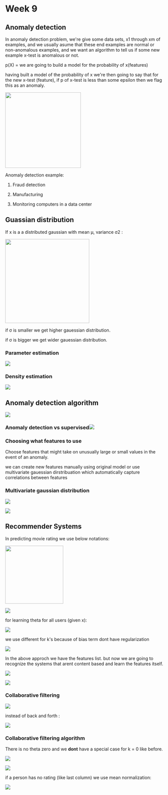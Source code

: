 # Week 9

## Anomaly detection

In anomaly detection problem, we're give some data sets, x1 through xm of examples, and we usually asume that these end examples are normal or non-anomalous examples, and we want an algorithm to tell us if some new example x-test is anomalous or not.

p(X) = we are going to build a model for the probability of x(features) 

having built a model of the probability of x we're then going to say that for the new x-test (feature), if p of x-test is less than some epsilon then  we flag this as an anomaly.

<img src="https://github.com/rojinakashefi/MachineLearning-Course/blob/main/week9/pictures/P-TEST.png" title="" alt="" width="241">

Anomaly detection example:

1. Fraud detection

2. Manufacturing

3. Monitoring computers in a data center

## Guassian distribution

If x is a a distributed gaussian with mean µ, variance σ2 :

<img src="https://github.com/rojinakashefi/MachineLearning-Course/blob/main/week9/pictures/gauessian2.png" title="" alt="" width="268">

if σ is smaller we get higher gauessian distribution.

if σ is bigger we get wider gauessian distribution.

### Parameter estimation

![](https://github.com/rojinakashefi/MachineLearning-Course/blob/main/week9/pictures/mu-variance.png)

### Density estimation

![](https://github.com/rojinakashefi/MachineLearning-Course/blob/main/week9/pictures/p(X).png)

## Anomaly detection algorithm

![](https://github.com/rojinakashefi/MachineLearning-Course/blob/main/week9/pictures/algorithm.png)

### Anomaly detection vs supervised![](https://github.com/rojinakashefi/MachineLearning-Course/blob/main/week9/pictures/vs.png)

### Choosing what features to use

Choose features that might take on unusually large or small values in the event of an anomaly.

 we can create new features manually using original model or use multivariate gauessian dirstribuation which automatically capture correlations between features

### Multivariate gaussian distribution

![](https://github.com/rojinakashefi/MachineLearning-Course/blob/main/week9/pictures/mgd.png)

![](https://github.com/rojinakashefi/MachineLearning-Course/blob/main/week9/pictures/mgd-om.png)

## Recommender Systems

In predicting movie rating we use below notations:

<img src="https://github.com/rojinakashefi/MachineLearning-Course/blob/main/week9/pictures/movie-notation.png" title="" alt="" width="185">

![](https://github.com/rojinakashefi/MachineLearning-Course/blob/main/week9/pictures/parameter.png)

for learning theta for all users (given x):

![](https://github.com/rojinakashefi/MachineLearning-Course/blob/main/week9/pictures/all-users.png)

we use different for k's because of bias term dont have regularization

![](https://github.com/rojinakashefi/MachineLearning-Course/blob/main/week9/pictures/gradientd.png)

In the above approch we have the features list. but now we are going to recognize the systems that arent content based and learn the features itself.

![](https://github.com/rojinakashefi/MachineLearning-Course/blob/main/week9/pictures/learn-x.png)

![](https://github.com/rojinakashefi/MachineLearning-Course/blob/main/week9/pictures/learn-all-x.png)

### Collaborative filtering

![](https://github.com/rojinakashefi/MachineLearning-Course/blob/main/week9/pictures/summary.png)

instead of back and forth :

![](https://github.com/rojinakashefi/MachineLearning-Course/blob/main/week9/pictures/allllll.png)

### Collaborative filtering algorithm

There is no theta zero and we **dont** have a special case for k = 0 like before.

![](https://github.com/rojinakashefi/MachineLearning-Course/blob/main/week9/pictures/cta.png)

![](https://github.com/rojinakashefi/MachineLearning-Course/blob/main/week9/pictures/rm.png)

if a person has no rating (like last column) we use mean normalization:

![](https://github.com/rojinakashefi/MachineLearning-Course/blob/main/week9/pictures/mn.png)
